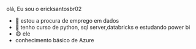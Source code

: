 olá, Eu sou o ericksantosbr02

- 🔭  estou a procura de emprego em  dados 
- 🌱  tenho curso de python, sql server,databricks e estudando power bi
- 😄  ele
- conhecimento básico de Azure






